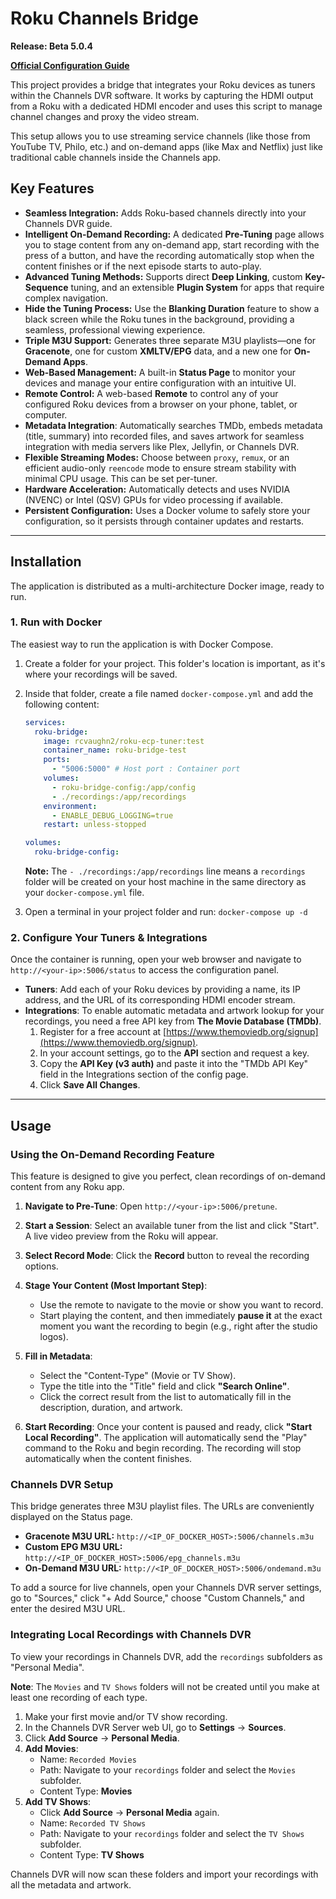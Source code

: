
# **Roku Channels Bridge**

**Release: Beta 5.0.4**

[**Official Configuration Guide**](https://tuner.ct.ws)

This project provides a bridge that integrates your Roku devices as tuners within the Channels DVR software. It works by capturing the HDMI output from a Roku with a dedicated HDMI encoder and uses this script to manage channel changes and proxy the video stream.

This setup allows you to use streaming service channels (like those from YouTube TV, Philo, etc.) and on-demand apps (like Max and Netflix) just like traditional cable channels inside the Channels app.

## **Key Features**

  * **Seamless Integration:** Adds Roku-based channels directly into your Channels DVR guide.
  * **Intelligent On-Demand Recording:** A dedicated **Pre-Tuning** page allows you to stage content from any on-demand app, start recording with the press of a button, and have the recording automatically stop when the content finishes or if the next episode starts to auto-play.
  * **Advanced Tuning Methods:** Supports direct **Deep Linking**, custom **Key-Sequence** tuning, and an extensible **Plugin System** for apps that require complex navigation.
  * **Hide the Tuning Process:** Use the **Blanking Duration** feature to show a black screen while the Roku tunes in the background, providing a seamless, professional viewing experience.
  * **Triple M3U Support:** Generates three separate M3U playlists—one for **Gracenote**, one for custom **XMLTV/EPG** data, and a new one for **On-Demand Apps**.
  * **Web-Based Management:** A built-in **Status Page** to monitor your devices and manage your entire configuration with an intuitive UI.
  * **Remote Control:** A web-based **Remote** to control any of your configured Roku devices from a browser on your phone, tablet, or computer.
  * **Metadata Integration**: Automatically searches TMDb, embeds metadata (title, summary) into recorded files, and saves artwork for seamless integration with media servers like Plex, Jellyfin, or Channels DVR.
  * **Flexible Streaming Modes:** Choose between `proxy`, `remux`, or an efficient audio-only `reencode` mode to ensure stream stability with minimal CPU usage. This can be set per-tuner.
  * **Hardware Acceleration:** Automatically detects and uses NVIDIA (NVENC) or Intel (QSV) GPUs for video processing if available.
  * **Persistent Configuration:** Uses a Docker volume to safely store your configuration, so it persists through container updates and restarts.

-----

## **Installation**

The application is distributed as a multi-architecture Docker image, ready to run.

### 1\. Run with Docker

The easiest way to run the application is with Docker Compose.

1.  Create a folder for your project. This folder's location is important, as it's where your recordings will be saved.

2.  Inside that folder, create a file named `docker-compose.yml` and add the following content:

    ```yaml
    services:
      roku-bridge:
        image: rcvaughn2/roku-ecp-tuner:test
        container_name: roku-bridge-test
        ports:
          - "5006:5000" # Host port : Container port
        volumes:
          - roku-bridge-config:/app/config
          - ./recordings:/app/recordings
        environment:
          - ENABLE_DEBUG_LOGGING=true
        restart: unless-stopped

    volumes:
      roku-bridge-config:
    ```

    **Note:** The `- ./recordings:/app/recordings` line means a `recordings` folder will be created on your host machine in the same directory as your `docker-compose.yml` file.

3.  Open a terminal in your project folder and run: `docker-compose up -d`

### 2\. Configure Your Tuners & Integrations

Once the container is running, open your web browser and navigate to `http://<your-ip>:5006/status` to access the configuration panel.

  * **Tuners**: Add each of your Roku devices by providing a name, its IP address, and the URL of its corresponding HDMI encoder stream.
  * **Integrations**: To enable automatic metadata and artwork lookup for your recordings, you need a free API key from **The Movie Database (TMDb)**.
    1.  Register for a free account at [https://www.themoviedb.org/signup](https://www.themoviedb.org/signup).
    2.  In your account settings, go to the **API** section and request a key.
    3.  Copy the **API Key (v3 auth)** and paste it into the "TMDb API Key" field in the Integrations section of the config page.
    4.  Click **Save All Changes**.

-----

## **Usage**

### Using the On-Demand Recording Feature

This feature is designed to give you perfect, clean recordings of on-demand content from any Roku app.

1.  **Navigate to Pre-Tune**: Open `http://<your-ip>:5006/pretune`.

2.  **Start a Session**: Select an available tuner from the list and click "Start". A live video preview from the Roku will appear.

3.  **Select Record Mode**: Click the **Record** button to reveal the recording options.

4.  **Stage Your Content (Most Important Step)**:

      * Use the remote to navigate to the movie or show you want to record.
      * Start playing the content, and then immediately **pause it** at the exact moment you want the recording to begin (e.g., right after the studio logos).

5.  **Fill in Metadata**:

      * Select the "Content-Type" (Movie or TV Show).
      * Type the title into the "Title" field and click **"Search Online"**.
      * Click the correct result from the list to automatically fill in the description, duration, and artwork.

6.  **Start Recording**: Once your content is paused and ready, click **"Start Local Recording"**. The application will automatically send the "Play" command to the Roku and begin recording. The recording will stop automatically when the content finishes.

### Channels DVR Setup

This bridge generates three M3U playlist files. The URLs are conveniently displayed on the Status page.

  * **Gracenote M3U URL:** `http://<IP_OF_DOCKER_HOST>:5006/channels.m3u`
  * **Custom EPG M3U URL:** `http://<IP_OF_DOCKER_HOST>:5006/epg_channels.m3u`
  * **On-Demand M3U URL:** `http://<IP_OF_DOCKER_HOST>:5006/ondemand.m3u`

To add a source for live channels, open your Channels DVR server settings, go to "Sources," click "+ Add Source," choose "Custom Channels," and enter the desired M3U URL.

### Integrating Local Recordings with Channels DVR

To view your recordings in Channels DVR, add the `recordings` subfolders as "Personal Media".

**Note**: The `Movies` and `TV Shows` folders will not be created until you make at least one recording of each type.

1.  Make your first movie and/or TV show recording.
2.  In the Channels DVR Server web UI, go to **Settings** -\> **Sources**.
3.  Click **Add Source** -\> **Personal Media**.
4.  **Add Movies**:
      * Name: `Recorded Movies`
      * Path: Navigate to your `recordings` folder and select the `Movies` subfolder.
      * Content Type: **Movies**
5.  **Add TV Shows**:
      * Click **Add Source** -\> **Personal Media** again.
      * Name: `Recorded TV Shows`
      * Path: Navigate to your `recordings` folder and select the `TV Shows` subfolder.
      * Content Type: **TV Shows**

Channels DVR will now scan these folders and import your recordings with all the metadata and artwork.